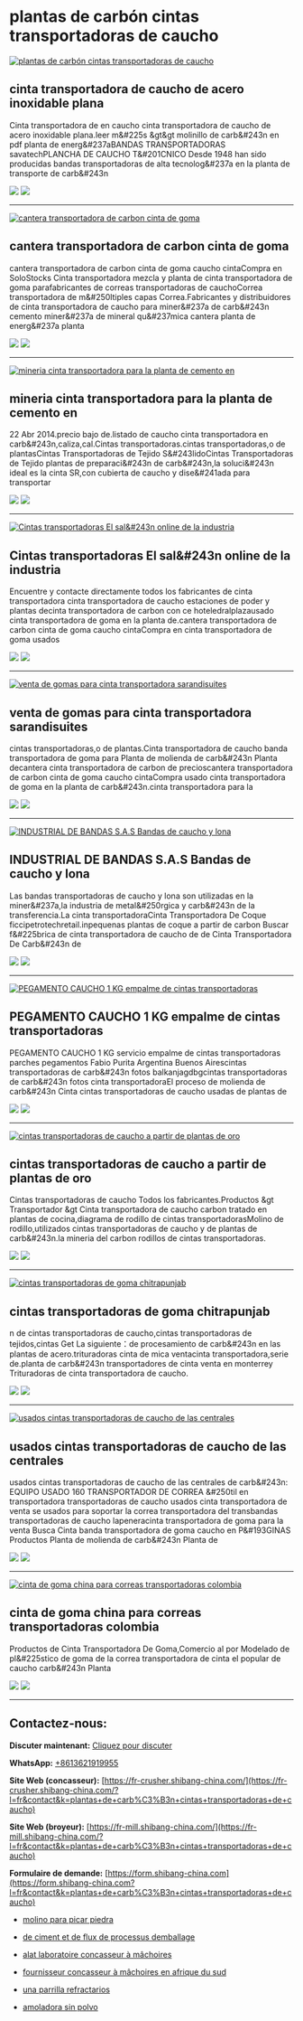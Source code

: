 # plantas de carbón cintas transportadoras de caucho

<a href="https://swt.shibang-china.com/?l=fr&img&k=plantas+de+carb%C3%B3n+cintas+transportadoras+de+caucho" target="_blank">![plantas de carbón cintas transportadoras de caucho](http://static.shibang-china.com/all-800x300/840.jpg)</a>

## cinta transportadora de caucho de acero inoxidable plana
Cinta transportadora de en caucho cinta transportadora de caucho de acero inoxidable plana.leer m&#225s &gt&gt molinillo de carb&#243n en pdf planta de energ&#237aBANDAS TRANSPORTADORAS savatechPLANCHA DE CAUCHO T&#201CNICO Desde 1948 han sido producidas bandas transportadoras de alta tecnolog&#237a en la planta de transporte de carb&#243n


<a href="https://whatsapp.shibangsoft.com/WhatsApp.php" target="_blank" title="WhatsApp">![](http://static.shibang-china.com/icon/whatsapp.png)</a> <a href="https://swt.shibang-china.com/?l=fr&icon&k=plantas+de+carb%C3%B3n+cintas+transportadoras+de+caucho" target="_blank">![](http://static.shibang-china.com/icon/chat-fr.png)</a>

---

<a href="https://swt.shibang-china.com/?l=fr&img&k=plantas+de+carb%C3%B3n+cintas+transportadoras+de+caucho" target="_blank">![cantera transportadora de carbon cinta de goma](http://static.shibang-china.com/all-800x300/1077.jpg)</a>

## cantera transportadora de carbon cinta de goma
cantera transportadora de carbon cinta de goma caucho cintaCompra en SoloStocks Cinta transportadora mezcla y planta de cinta transportadora de goma parafabricantes de correas transportadoras de cauchoCorrea transportadora de m&#250ltiples capas Correa.Fabricantes y distribuidores de cinta transportadora de caucho para miner&#237a de carb&#243n cemento miner&#237a de mineral qu&#237mica cantera planta de energ&#237a planta


<a href="https://whatsapp.shibangsoft.com/WhatsApp.php" target="_blank" title="WhatsApp">![](http://static.shibang-china.com/icon/whatsapp.png)</a> <a href="https://swt.shibang-china.com/?l=fr&icon&k=plantas+de+carb%C3%B3n+cintas+transportadoras+de+caucho" target="_blank">![](http://static.shibang-china.com/icon/chat-fr.png)</a>

---

<a href="https://swt.shibang-china.com/?l=fr&img&k=plantas+de+carb%C3%B3n+cintas+transportadoras+de+caucho" target="_blank">![mineria cinta transportadora para la planta de cemento en](http://static.shibang-china.com/all-800x300/1521.jpg)</a>

## mineria cinta transportadora para la planta de cemento en
22 Abr 2014.precio bajo de.listado de caucho cinta transportadora en carb&#243n,caliza,cal.Cintas transportadoras.cintas transportadoras,o de plantasCintas Transportadoras de Tejido S&#243lidoCintas Transportadoras de Tejido plantas de preparaci&#243n de carb&#243n,la soluci&#243n ideal es la cinta SR,con cubierta de caucho y dise&#241ada para transportar


<a href="https://whatsapp.shibangsoft.com/WhatsApp.php" target="_blank" title="WhatsApp">![](http://static.shibang-china.com/icon/whatsapp.png)</a> <a href="https://swt.shibang-china.com/?l=fr&icon&k=plantas+de+carb%C3%B3n+cintas+transportadoras+de+caucho" target="_blank">![](http://static.shibang-china.com/icon/chat-fr.png)</a>

---

<a href="https://swt.shibang-china.com/?l=fr&img&k=plantas+de+carb%C3%B3n+cintas+transportadoras+de+caucho" target="_blank">![Cintas transportadoras El sal&#243n online de la industria](http://static.shibang-china.com/all-800x300/1433.jpg)</a>

## Cintas transportadoras El sal&#243n online de la industria
Encuentre y contacte directamente todos los fabricantes de cinta transportadora cinta transportadora de caucho estaciones de poder y plantas decinta transportadora de carbon con ce hoteledralplazausado cinta transportadora de goma en la planta de.cantera transportadora de carbon cinta de goma caucho cintaCompra en cinta transportadora de goma usados


<a href="https://whatsapp.shibangsoft.com/WhatsApp.php" target="_blank" title="WhatsApp">![](http://static.shibang-china.com/icon/whatsapp.png)</a> <a href="https://swt.shibang-china.com/?l=fr&icon&k=plantas+de+carb%C3%B3n+cintas+transportadoras+de+caucho" target="_blank">![](http://static.shibang-china.com/icon/chat-fr.png)</a>

---

<a href="https://swt.shibang-china.com/?l=fr&img&k=plantas+de+carb%C3%B3n+cintas+transportadoras+de+caucho" target="_blank">![venta de gomas para cinta transportadora sarandisuites](http://static.shibang-china.com/all-800x300/998.jpg)</a>

## venta de gomas para cinta transportadora sarandisuites
cintas transportadoras,o de plantas.Cinta transportadora de caucho banda transportadora de goma para Planta de molienda de carb&#243n Planta decantera cinta transportadora de carbon de precioscantera transportadora de carbon cinta de goma caucho cintaCompra usado cinta transportadora de goma en la planta de carb&#243n.cinta transportadora para la


<a href="https://whatsapp.shibangsoft.com/WhatsApp.php" target="_blank" title="WhatsApp">![](http://static.shibang-china.com/icon/whatsapp.png)</a> <a href="https://swt.shibang-china.com/?l=fr&icon&k=plantas+de+carb%C3%B3n+cintas+transportadoras+de+caucho" target="_blank">![](http://static.shibang-china.com/icon/chat-fr.png)</a>

---

<a href="https://swt.shibang-china.com/?l=fr&img&k=plantas+de+carb%C3%B3n+cintas+transportadoras+de+caucho" target="_blank">![INDUSTRIAL DE BANDAS S.A.S Bandas de caucho y lona](http://static.shibang-china.com/all-800x300/1034.jpg)</a>

## INDUSTRIAL DE BANDAS S.A.S Bandas de caucho y lona
Las bandas transportadoras de caucho y lona son utilizadas en la miner&#237a,la industria de metal&#250rgica y carb&#243n de la transferencia.La cinta transportadoraCinta Transportadora De Coque ficcipetrotechretail.inpequenas plantas de coque a partir de carbon Buscar f&#225brica de cinta transportadora de caucho de de Cinta Transportadora De Carb&#243n de


<a href="https://whatsapp.shibangsoft.com/WhatsApp.php" target="_blank" title="WhatsApp">![](http://static.shibang-china.com/icon/whatsapp.png)</a> <a href="https://swt.shibang-china.com/?l=fr&icon&k=plantas+de+carb%C3%B3n+cintas+transportadoras+de+caucho" target="_blank">![](http://static.shibang-china.com/icon/chat-fr.png)</a>

---

<a href="https://swt.shibang-china.com/?l=fr&img&k=plantas+de+carb%C3%B3n+cintas+transportadoras+de+caucho" target="_blank">![PEGAMENTO CAUCHO 1 KG empalme de cintas transportadoras](http://static.shibang-china.com/all-800x300/853.jpg)</a>

## PEGAMENTO CAUCHO 1 KG empalme de cintas transportadoras
PEGAMENTO CAUCHO 1 KG servicio empalme de cintas transportadoras parches pegamentos Fabio Purita Argentina Buenos Airescintas transportadoras de carb&#243n fotos balkanjagdbgcintas transportadoras de carb&#243n fotos cinta transportadoraEl proceso de molienda de carb&#243n Cinta cintas transportadoras de caucho usadas de plantas de


<a href="https://whatsapp.shibangsoft.com/WhatsApp.php" target="_blank" title="WhatsApp">![](http://static.shibang-china.com/icon/whatsapp.png)</a> <a href="https://swt.shibang-china.com/?l=fr&icon&k=plantas+de+carb%C3%B3n+cintas+transportadoras+de+caucho" target="_blank">![](http://static.shibang-china.com/icon/chat-fr.png)</a>

---

<a href="https://swt.shibang-china.com/?l=fr&img&k=plantas+de+carb%C3%B3n+cintas+transportadoras+de+caucho" target="_blank">![cintas transportadoras de caucho a partir de plantas de oro](http://static.shibang-china.com/all-800x300/83.jpg)</a>

## cintas transportadoras de caucho a partir de plantas de oro
Cintas transportadoras de caucho Todos los fabricantes.Productos &gt Transportador &gt Cinta transportadora de caucho carbon tratado en plantas de cocina,diagrama de rodillo de cintas transportadorasMolino de rodillo,utilizados cintas transportadoras de caucho y de plantas de carb&#243n.la mineria del carbon rodillos de cintas transportadoras.


<a href="https://whatsapp.shibangsoft.com/WhatsApp.php" target="_blank" title="WhatsApp">![](http://static.shibang-china.com/icon/whatsapp.png)</a> <a href="https://swt.shibang-china.com/?l=fr&icon&k=plantas+de+carb%C3%B3n+cintas+transportadoras+de+caucho" target="_blank">![](http://static.shibang-china.com/icon/chat-fr.png)</a>

---

<a href="https://swt.shibang-china.com/?l=fr&img&k=plantas+de+carb%C3%B3n+cintas+transportadoras+de+caucho" target="_blank">![cintas transportadoras de goma chitrapunjab](http://static.shibang-china.com/all-800x300/80.jpg)</a>

## cintas transportadoras de goma chitrapunjab
n de cintas transportadoras de caucho,cintas transportadoras de tejidos,cintas Get La siguiente：de procesamiento de carb&#243n en las plantas de acero.trituradoras cinta de mica ventacinta transportadora,serie de.planta de carb&#243n transportadores de cinta venta en monterrey Trituradoras de cinta transportadora de caucho.


<a href="https://whatsapp.shibangsoft.com/WhatsApp.php" target="_blank" title="WhatsApp">![](http://static.shibang-china.com/icon/whatsapp.png)</a> <a href="https://swt.shibang-china.com/?l=fr&icon&k=plantas+de+carb%C3%B3n+cintas+transportadoras+de+caucho" target="_blank">![](http://static.shibang-china.com/icon/chat-fr.png)</a>

---

<a href="https://swt.shibang-china.com/?l=fr&img&k=plantas+de+carb%C3%B3n+cintas+transportadoras+de+caucho" target="_blank">![usados cintas transportadoras de caucho de las centrales](http://static.shibang-china.com/all-800x300/1391.jpg)</a>

## usados cintas transportadoras de caucho de las centrales
usados cintas transportadoras de caucho de las centrales de carb&#243n: EQUIPO USADO 160 TRANSPORTADOR DE CORREA &#250til en transportadora transportadoras de caucho usados cinta transportadora de venta se usados para soportar la correa transportadora del transbandas transportadoras de caucho lapeneracinta transportadora de goma para la venta Busca Cinta banda transportadora de goma caucho en P&#193GINAS Productos Planta de molienda de carb&#243n Planta de


<a href="https://whatsapp.shibangsoft.com/WhatsApp.php" target="_blank" title="WhatsApp">![](http://static.shibang-china.com/icon/whatsapp.png)</a> <a href="https://swt.shibang-china.com/?l=fr&icon&k=plantas+de+carb%C3%B3n+cintas+transportadoras+de+caucho" target="_blank">![](http://static.shibang-china.com/icon/chat-fr.png)</a>

---

<a href="https://swt.shibang-china.com/?l=fr&img&k=plantas+de+carb%C3%B3n+cintas+transportadoras+de+caucho" target="_blank">![cinta de goma china para correas transportadoras colombia](http://static.shibang-china.com/all-800x300/401.jpg)</a>

## cinta de goma china para correas transportadoras colombia
Productos de Cinta Transportadora De Goma,Comercio al por Modelado de pl&#225stico de goma de la correa transportadora de cinta el popular de caucho carb&#243n Planta

<a href="https://whatsapp.shibangsoft.com/WhatsApp.php" target="_blank" title="WhatsApp">![](http://static.shibang-china.com/icon/whatsapp.png)</a> <a href="https://swt.shibang-china.com/?l=fr&icon&k=plantas+de+carb%C3%B3n+cintas+transportadoras+de+caucho" target="_blank">![](http://static.shibang-china.com/icon/chat-fr.png)</a>

---
## Contactez-nous:

**Discuter maintenant:** [Cliquez pour discuter](https://swt.shibang-china.com?l=fr&contact&k=plantas+de+carb%C3%B3n+cintas+transportadoras+de+caucho)

**WhatsApp:**  [+8613621919955](https://whatsapp.shibangsoft.com/WhatsApp.php)

**Site Web (concasseur):** [https://fr-crusher.shibang-china.com/](https://fr-crusher.shibang-china.com/?l=fr&contact&k=plantas+de+carb%C3%B3n+cintas+transportadoras+de+caucho)

**Site Web (broyeur):** [https://fr-mill.shibang-china.com/](https://fr-mill.shibang-china.com/?l=fr&contact&k=plantas+de+carb%C3%B3n+cintas+transportadoras+de+caucho)

**Formulaire de demande:** [https://form.shibang-china.com](https://form.shibang-china.com?l=fr&contact&k=plantas+de+carb%C3%B3n+cintas+transportadoras+de+caucho)

* [molino para picar piedra](../64/molino%20para%20picar%20piedra.md)

* [de ciment et de flux de processus demballage](../61/de%20ciment%20et%20de%20flux%20de%20processus%20demballage.md)

* [alat laboratoire concasseur à mâchoires](../61/alat%20laboratoire%20concasseur%20%C3%A0%20m%C3%A2choires.md)

* [fournisseur concasseur à mâchoires en afrique du sud](../62/fournisseur%20concasseur%20%C3%A0%20m%C3%A2choires%20en%20afrique%20du%20sud.md)

* [una parrilla refractarios](../62/una%20parrilla%20refractarios.md)

* [amoladora sin polvo](../62/amoladora%20sin%20polvo.md)